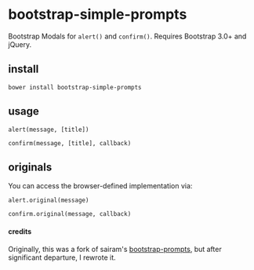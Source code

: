 bootstrap-simple-prompts
========================

Bootstrap Modals for `alert()` and `confirm()`. Requires Bootstrap 3.0+ and jQuery.

## install

`bower install bootstrap-simple-prompts`

## usage

`alert(message, [title])`

`confirm(message, [title], callback)`

## originals

You can access the browser-defined implementation via:

`alert.original(message)`

`confirm.original(message, callback)`

#### credits

Originally, this was a fork of sairam's [bootstrap-prompts](https://github.com/sairam/bootstrap-prompts), but after significant departure, I rewrote it.
